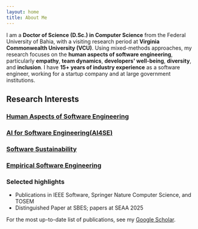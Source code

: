 ```yaml
---
layout: home
title: About Me
---
```


I am a **Doctor of Science (D.Sc.) in Computer Science** from the Federal University of Bahia, with a visiting research period at **Virginia Commonwealth University (VCU)**. Using mixed-methods approaches, my research focuses on the **human aspects of software engineering**, particularly **empathy**, **team dynamics**, **developers' well-being**, **diversity**, and **inclusion**. I have **15+ years of industry experience** as a software engineer, working for a startup company and at large government institutions.

## Research Interests

<div class="research-grid">
  <a class="research-card human-aspects" href="/interests/human-aspects/">
    <div class="icon"><i class="fas fa-users"></i></div>
    <h3>Human Aspects of Software Engineering</h3>
  </a>

  <a class="research-card ai4se" href="/interests/ai4se/">
    <div class="icon"><i class="fas fa-brain"></i></div>
    <h3>AI for Software Engineering(AI4SE)</h3>
  </a>

  <a class="research-card software-sustainability" href="/interests/software-sustainability/">
    <div class="icon"><i class="fas fa-leaf"></i></div>
    <h3>Software Sustainability</h3>
  </a>
</div>

<a class="research-card empirical-se" href="/interests/empirical-se/">
    <div class="icon"><i class="fas fa-chart-line"></i></div>
    <h3>Empirical Software Engineering</h3>
  </a>

### Selected highlights
- Publications in IEEE Software, Springer Nature Computer Science, and TOSEM
- Distinguished Paper at SBES; papers at SEAA 2025

For the most up-to-date list of publications, see my [Google Scholar](https://scholar.google.com/citations?user=kxhHAW4AAAAJ).
